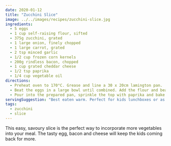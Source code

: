 ```yaml
---
date: 2020-01-12
title: "Zucchini Slice"
image: ../../images/recipes/zucchini-slice.jpg
ingredients:
  - 5 eggs
  - 1 cup self-raising flour, sifted
  - 375g zucchini, grated
  - 1 large onion, finely chopped
  - 1 large carrot, grated
  - 2 tsp minced garlic
  - 1/2 cup frozen corn kernels
  - 200g rindless bacon, chopped
  - 1 cup grated cheddar cheese
  - 1/2 tsp paprika
  - 1/4 cup vegetable oil
directions:
  - Preheat oven to 170°C. Grease and line a 30 x 20cm lamington pan.
  - Beat the eggs in a large bowl until combined. Add the flour and beat until smooth, then add zucchini, onion, carrot, corn, garlic, bacon, cheese and oil and stir to combine.
  - Pour into the prepared pan, sprinkle the top with paprika and bake in oven for 30 minutes or until cooked through and golden on top.
servingSuggestion: "Best eaten warm. Perfect for kids lunchboxes or as a healthy party food option."
tags:
  - zucchini
  - slice
---
```


This easy, savoury slice is the perfect way to incorporate more vegetables into your meal. The tasty egg, bacon and cheese will keep the kids coming back for more.
